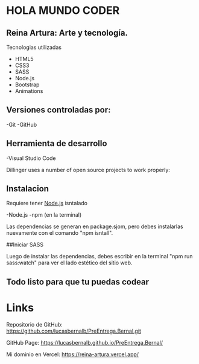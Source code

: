 # HOLA MUNDO CODER
## Reina Artura: Arte y tecnología.



Tecnologias utilizadas

- HTML5
- CSS3
- SASS
- Node.js
- Bootstrap
- Animations

## Versiones controladas por:
-Git
-GitHub




## Herramienta de desarrollo
-Visual Studio Code

Dillinger uses a number of open source projects to work properly:



## Instalacion

Requiere tener [Node.js](https://nodejs.org/) isntalado

-Node.js
-npm (en la terminal)

Las dependencias se generan en package.sjom, pero debes instalarlas nuevamente con el comando "npm isntall".

##Iniciar SASS

Luego de instalar las dependencias, debes escribir en la terminal "npm run sass:watch" para ver el lado estético del sitio web.

## Todo listo para que tu puedas codear

# Links
Repositorio de GitHub: https://github.com/lucasbernalb/PreEntrega.Bernal.git

GitHub Page: https://lucasbernalb.github.io/PreEntrega.Bernal/

Mi dominio en Vercel: https://reina-artura.vercel.app/


